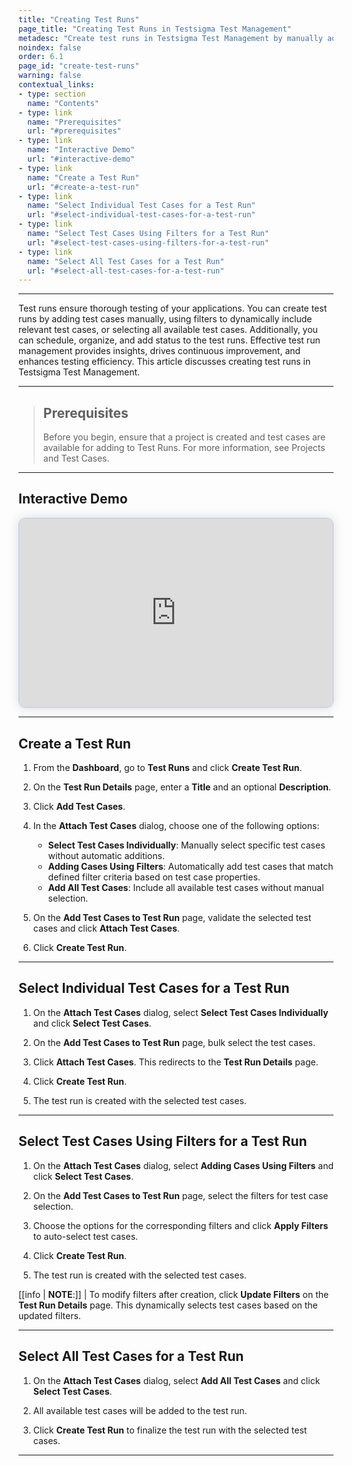 ```yaml
---
title: "Creating Test Runs"
page_title: "Creating Test Runs in Testsigma Test Management"
metadesc: "Create test runs in Testsigma Test Management by manually adding test cases, applying filters, or selecting all and ensure thorough testing of your applications"
noindex: false
order: 6.1
page_id: "create-test-runs"
warning: false
contextual_links:
- type: section
  name: "Contents"
- type: link
  name: "Prerequisites"
  url: "#prerequisites"
- type: link
  name: "Interactive Demo"
  url: "#interactive-demo"
- type: link
  name: "Create a Test Run"
  url: "#create-a-test-run"
- type: link
  name: "Select Individual Test Cases for a Test Run"
  url: "#select-individual-test-cases-for-a-test-run"
- type: link
  name: "Select Test Cases Using Filters for a Test Run"
  url: "#select-test-cases-using-filters-for-a-test-run"
- type: link
  name: "Select All Test Cases for a Test Run"
  url: "#select-all-test-cases-for-a-test-run"
---
```


---

Test runs ensure thorough testing of your applications. You can create test runs by adding test cases manually, using filters to dynamically include relevant test cases, or selecting all available test cases. Additionally, you can schedule, organize, and add status to the test runs. Effective test run management provides insights, drives continuous improvement, and enhances testing efficiency. This article discusses creating test runs in Testsigma Test Management.

---

> ## **Prerequisites**
> 
> Before you begin, ensure that a project is created and test cases are available for adding to Test Runs. For more information, see Projects and Test Cases.

---

## **Interactive Demo**

<div>
  <script async src="https://js.storylane.io/js/v2/storylane.js"></script>
  <div class="sl-embed" style="position:relative;padding-bottom:calc(55.44% + 25px);width:100%;height:0;transform:scale(1)">
    <iframe loading="lazy" class="sl-demo" src="https://app.storylane.io/demo/c06lu6f5vjoz?embed=inline" name="sl-embed" allow="fullscreen" allowfullscreen style="position:absolute;top:0;left:0;width:100%!important;height:100%!important;border:1px solid rgba(63,95,172,0.35);box-shadow: 0px 0px 18px rgba(26, 19, 72, 0.15);border-radius:10px;box-sizing:border-box;"></iframe>
  </div>
</div>

---

## **Create a Test Run**

1. From the **Dashboard**, go to **Test Runs** and click **Create Test Run**.

2. On the **Test Run Details** page, enter a **Title** and an optional **Description**.

3. Click **Add Test Cases**.

4. In the **Attach Test Cases** dialog, choose one of the following options:
   - **Select Test Cases Individually**: Manually select specific test cases without automatic additions.
   - **Adding Cases Using Filters**: Automatically add test cases that match defined filter criteria based on test case properties.
   - **Add All Test Cases**: Include all available test cases without manual selection.

5. On the **Add Test Cases to Test Run** page, validate the selected test cases and click **Attach Test Cases**.

6. Click **Create Test Run**.

---

## **Select Individual Test Cases for a Test Run**

1. On the **Attach Test Cases** dialog, select **Select Test Cases Individually** and click **Select Test Cases**.

2. On the **Add Test Cases to Test Run** page, bulk select the test cases.

3. Click **Attach Test Cases**. This redirects to the **Test Run Details** page.

4. Click **Create Test Run**.

5. The test run is created with the selected test cases. 

---

## **Select Test Cases Using Filters for a Test Run** 

1. On the **Attach Test Cases** dialog, select **Adding Cases Using Filters** and click **Select Test Cases**.

2. On the **Add Test Cases to Test Run** page, select the filters for test case selection.

3. Choose the options for the corresponding filters and click **Apply Filters** to auto-select test cases.

4. Click **Create Test Run**.

5. The test run is created with the selected test cases.

[[info | **NOTE**:]]
| To modify filters after creation, click **Update Filters** on the **Test Run Details** page. This dynamically selects test cases based on the updated filters.

---

## **Select All Test Cases for a Test Run** 

1. On the **Attach Test Cases** dialog, select **Add All Test Cases** and click **Select Test Cases**.

2. All available test cases will be added to the test run.

3. Click **Create Test Run** to finalize the test run with the selected test cases.


---
